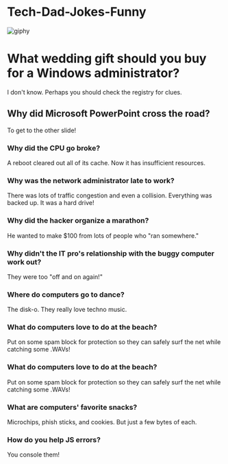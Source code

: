 # Tech-Dad-Jokes-Funny

![giphy](https://user-images.githubusercontent.com/31016815/77197593-b3ae1d00-6aa2-11ea-8cb6-3a0c7d479170.gif)






# What wedding gift should you buy for a Windows administrator?

I don't know. Perhaps you should check the registry for clues.


## Why did Microsoft PowerPoint cross the road?

To get to the other slide!


### Why did the CPU go broke?

A reboot cleared out all of its cache. Now it has insufficient resources.


### Why was the network administrator late to work?

There was lots of traffic congestion and even a collision. Everything was backed up. It was a hard drive!


### Why did the hacker organize a marathon?

He wanted to make $100 from lots of people who "ran somewhere."


### Why didn't the IT pro's relationship with the buggy computer work out?

They were too "off and on again!"


### Where do computers go to dance?

The disk-o. They really love techno music.


### What do computers love to do at the beach?

Put on some spam block for protection so they can safely surf the net while catching some .WAVs!


### What do computers love to do at the beach?

Put on some spam block for protection so they can safely surf the net while catching some .WAVs!


### What are computers' favorite snacks?

Microchips, phish sticks, and cookies. But just a few bytes of each.


### How do you help JS errors?

You console them!


